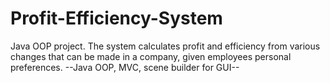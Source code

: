 # Profit-Efficiency-System
Java OOP project.
The system calculates profit and efficiency from various changes that can be made in a company, given employees personal preferences.
--Java OOP, MVC, scene builder for GUI--
